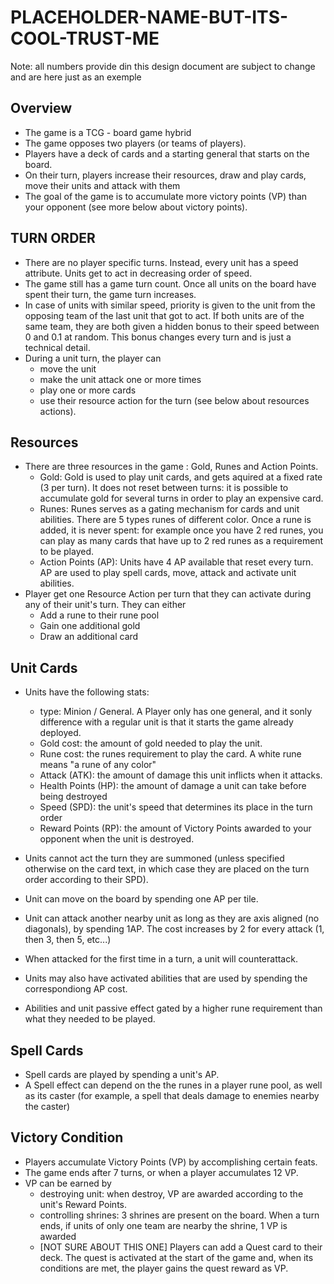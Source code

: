 # PLACEHOLDER-NAME-BUT-ITS-COOL-TRUST-ME

Note: all numbers provide din this design document  are subject to change and are here just as an exemple

## Overview

- The game is a TCG - board game hybrid
- The game opposes two players (or teams of players).
- Players have a deck of cards and a starting general that starts on the board.
- On their turn, players increase their resources, draw and play cards, move their units and attack with them
- The goal of the game is to accumulate more victory points (VP) than your opponent (see more below about victory points).

## TURN ORDER
- There are no player specific turns. Instead, every unit has a speed attribute. Units get to act in decreasing order of speed.
- The game still has a game turn count. Once all units on the board have spent their turn, the game turn increases.
- In case of units with similar speed, priority is given to the unit from the opposing team of the last unit that got to act. If both units are of the same team, they are both given a hidden bonus to their speed between 0 and 0.1 at random. This bonus changes every turn and is just a technical detail.
- During a unit turn, the player can
    - move the unit
    - make the unit attack one or more times
    - play one or more cards
    - use their resource action for the turn (see below about resources actions).

## Resources
- There are three resources in the game : Gold, Runes and Action Points.
    - Gold: Gold is used to play unit cards, and gets aquired at a fixed rate (3 per turn). It does not reset between turns: it is possible to accumulate gold for several turns in order to play an expensive card.
    - Runes: Runes serves as a gating mechanism for cards and unit abilities. There are 5 types runes of different color. Once a rune is added, it is never spent: for example once you have 2 red runes, you can play as many cards that have up to 2 red runes as a requirement to be played.
    - Action Points (AP): Units have 4 AP available that reset every turn. AP are used to play spell cards, move, attack and activate unit 
    abilities.
- Player get one Resource Action per turn that they can activate during any of their unit's turn. They can either
    - Add a rune to their rune pool
    - Gain one additional gold
    - Draw an additional card

## Unit Cards
- Units have the following stats: 
    - type: Minion / General. A Player only has one general, and it sonly difference with a regular unit is that it starts the game already deployed.
    - Gold cost: the amount of gold needed to play the unit.
    - Rune cost: the runes requirement to play the card. A white rune means "a rune of any color"
    - Attack (ATK): the amount of damage this unit inflicts when it attacks.
    - Health Points (HP): the amount of damage a unit can take before being destroyed
    - Speed (SPD): the unit's speed that determines its place in the turn order
    - Reward Points (RP): the amount of Victory Points awarded to your opponent when the unit is destroyed.
- Units cannot act the turn they are summoned (unless specified otherwise on the card text, in which case they are placed on the turn order according to their SPD).
- Unit can move on the board by spending one AP per tile.
- Unit can attack another nearby unit as long as they are axis aligned (no diagonals), by spending 1AP. The cost increases by 2 for every attack (1, then 3, then 5, etc...)
- When attacked for the first time in a turn, a unit will counterattack.

- Units may also have activated abilities that are used by spending the correspondiong AP cost. 
- Abilities and unit passive effect gated by a higher rune requirement than what they needed to be played.


## Spell Cards
- Spell cards are played by spending a unit's AP.
- A Spell effect can depend on the the runes in a player rune pool, as well as its caster (for example, a spell that deals damage to enemies nearby the caster)

## Victory Condition
- Players accumulate Victory Points (VP) by accomplishing certain feats.
- The game ends after 7 turns, or when a player accumulates 12 VP.
- VP can be earned by
    - destroying unit: when destroy, VP are awarded according to the unit's Reward Points.
    - controlling shrines: 3 shrines are present on the board. When a turn ends, if units of only one team are nearby the shrine, 1 VP is awarded
    - [NOT SURE ABOUT THIS ONE] Players can add a Quest card to their deck. The quest is activated at the start of the game and, when its conditions are met, the player gains the quest reward as VP.